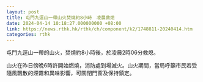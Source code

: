 ```yaml
---
layout: post
title: 屯門九逕山一帶山火焚燒約8小時　凌晨救熄
date: 2024-04-14 10:18:27.000000000 +08:00
link: https://news.rthk.hk/rthk/ch/component/k2/1748811-20240414.htm
categories: rthk
---
```


屯門九逕山一帶的山火，焚燒約8小時後，於凌晨2時06分救熄。

山火在昨日傍晚6時許開始燃燒，消防處到場滅火。山火期間，當局呼籲市民若受隨風飄散的煙霧和異味影響，可關閉門窗及保持鎮定。
